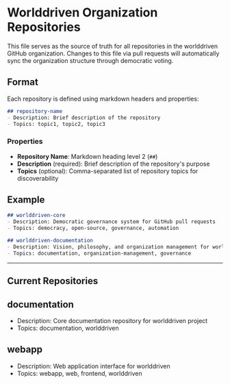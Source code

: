 # Worlddriven Organization Repositories

This file serves as the source of truth for all repositories in the worlddriven GitHub organization. Changes to this file via pull requests will automatically sync the organization structure through democratic voting.

## Format

Each repository is defined using markdown headers and properties:

```markdown
## repository-name
- Description: Brief description of the repository
- Topics: topic1, topic2, topic3
```

### Properties

- **Repository Name**: Markdown heading level 2 (`##`)
- **Description** (required): Brief description of the repository's purpose
- **Topics** (optional): Comma-separated list of repository topics for discoverability

## Example

```markdown
## worlddriven-core
- Description: Democratic governance system for GitHub pull requests
- Topics: democracy, open-source, governance, automation

## worlddriven-documentation
- Description: Vision, philosophy, and organization management for worlddriven
- Topics: documentation, organization-management, governance
```

---

## Current Repositories

<!-- Add repositories below this line -->

## documentation
- Description: Core documentation repository for worlddriven project
- Topics: documentation, worlddriven

## webapp
- Description: Web application interface for worlddriven
- Topics: webapp, web, frontend, worlddriven

